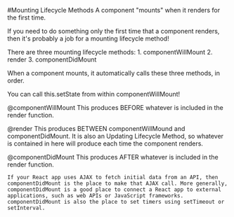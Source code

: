 #Mounting Lifecycle Methods
  A component "mounts" when it renders for the first time.

  If you need to do something only the first time that a component renders, then it's probably a job for a mounting lifecycle method!

  There are three mounting lifecycle methods:
    1. componentWillMount
    2. render
    3. componentDidMount

  When a component mounts, it automatically calls these three methods, in order.

  You can call this.setState from within componentWillMount!

  @componentWillMount
    This produces BEFORE whatever is included in the render function.

  @render
  This produces BETWEEN componentWillMound and componentDidMount. It is also an Updating Lifecycle Method, so whatever is contained in here will produce each time the component renders.

  @componentDidMount
    This produces AFTER whatever is included in the render function.

    If your React app uses AJAX to fetch initial data from an API, then componentDidMount is the place to make that AJAX call. More generally, componentDidMount is a good place to connect a React app to external applications, such as web APIs or JavaScript frameworks. componentDidMount is also the place to set timers using setTimeout or setInterval.
